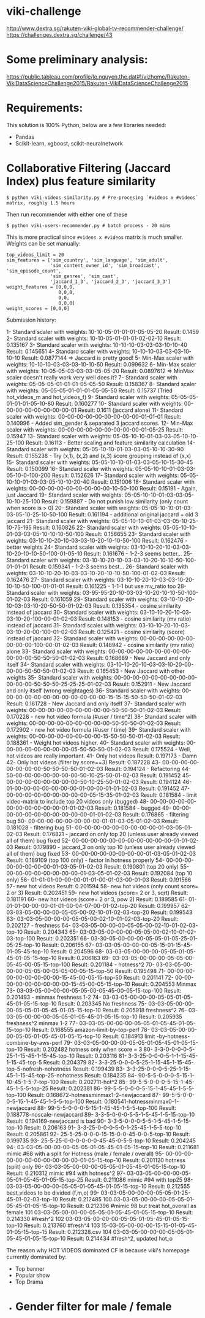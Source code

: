 viki-challenge
==============

http://www.dextra.sg/rakuten-viki-global-tv-recommender-challenge/
https://challenges.dextra.sg/challenge/43

# Some preliminary analysis:
https://public.tableau.com/profile/le.nguyen.the.dat#!/vizhome/Rakuten-VikiDataScienceChallenge2015/Rakuten-VikiDataScienceChallenge2015

# Requirements:
This solution is 100% Python, below are a few libraries needed:

- Pandas
- Scikit-learn, xgboost, scikit-neuralnetwork

# Collaborative Filtering (Jaccard Index) plus feature similarity

    $ python viki-videos-similarity.py # Pre-procesing `#videos x #videos` matrix, roughly 1.5 hours

Then run recommender with either one of these

    $ python viki-users-recommender.py # batch process - 20 mins

This is more practical since `#videos x #videos` matrix is much smaller.
Weights can be set manually:

    top_videos_limit = 20
    sim_features = ['sim_country', 'sim_language', 'sim_adult',
                    'sim_content_owner_id', 'sim_broadcast', 'sim_episode_count',
                    'sim_genres', 'sim_cast',
                    'jaccard_1_3', 'jaccard_2_3', 'jaccard_3_3']
    weight_features = [0,0,0,
                       0,0,0,
                       0,0,
                       0,0,0]
    weight_scores = [0,0,0]

Submission history:

1- Standard scaler with weights: 10-10-05-01-01-01-05-05-20           Result: 0.1459
2- Standard scaler with weights: 10-10-05-01-01-01-02-02-10           Result: 0.135167
3- Standard scaler with weights: 10-10-10-03-03-03-10-10-40           Result: 0.145651
4- Standard scaler with weights: 10-10-10-03-03-03-10-10-10           Result: 0.0877144 => Jaccard is pretty good!
5- Min-Max  scaler with weights: 10-10-10-03-03-03-10-10-50           Result: 0.099632
6- Min-Max  scaler with weights: 10-05-05-03-03-03-05-05-20           Result: 0.0897612 => MinMax scaler doesn't really work very well does it?
7- Standard scaler with weights: 05-05-05-01-01-01-05-05-50           Result: 0.158367
8- Standard scaler with weights: 05-05-05-01-01-01-05-05-50           Result: 0.15737 (Tried hot_videos_m and hot_videos_f)
9- Standard scaler with weights: 05-05-05-01-01-01-05-10-80           Result: 0.160277
10- Standard scaler with weights: 00-00-00-00-00-00-00-00-01           Result: 0.1611 (jaccard alone)
11- Standard scaler with weights: 00-00-00-00-00-00-00-00-00-01-01-01  Result: 0.140996 - Added sim_gender & separated 3 jaccard scores.
12- Min-Max  scaler with weights: 00-00-00-00-00-00-00-00-00-01-05-25  Result: 0.15947
13- Standard scaler with weights: 05-05-10-10-01-03-03-05-10-10-25-100 Result: 0.16113 - Better scaling and feature similarity calculation
14- Standard scaler with weights: 05-05-10-10-01-03-03-05-10-10-30-90  Result: 0.155238 - Try (x,1), (x,2) and (x,3) score grouping instead of (x,x)
15- Standard scaler with weights: 05-05-10-10-01-03-03-05-10-15-30-45  Result: 0.150099
16- Standard scaler with weights: 05-05-10-10-01-03-03-05-10-0-100-200 Result: 0.152626
17- Standard scaler with weights: 05-05-10-10-01-03-03-05-10-10-20-40  Result: 0.151006
18- Standard scaler with weights: 00-00-00-00-00-00-00-00-00-10-50-100 Result: 0.15191 - Again, just Jaccard
19- Standard scaler with weights: 05-05-10-10-01-03-03-05-10-10-25-100 Result: 0.159887 - Do not punish low similarity (only count when score is > 0)
20- Standard scaler with weights: 05-05-10-10-01-03-03-05-10-25-10-50-100 Result: 0.161194 - additional original jaccard + old 3 jaccard
21- Standard scaler with weights: 05-05-10-10-01-03-03-05-10-25-10-75-195 Result: 0.160826
22- Standard scaler with weights: 05-05-10-10-01-03-03-05-10-10-10-50-100 Result: 0.156655
23- Standard scaler with weights: 03-10-10-20-10-03-03-10-20-10-10-50-100 Result: 0.162476 - better weights
24- Standard scaler with weights: 03-10-10-20-10-03-03-10-20-10-10-50-100-01-05-10 Result: 0.161676 - 1-2-3 seems better...
25- Standard scaler with weights: 03-10-10-20-10-03-03-10-20-10-10-50-100-01-01-01 Result: 0.159341 - 1-2-3 seems best...
26- Standard scaler with weights: 03-10-10-20-10-03-03-10-20-10-10-50-100-01-02-03 Result: 0.162476
27- Standard scaler with weights: 03-10-10-20-10-03-03-10-20-10-10-50-100-01-01-01 Result: 0.161225 - 1-1-1 but use mv_ratio too
28- Standard scaler with weights: 03-95-95-20-10-03-03-10-20-10-10-50-100-01-02-03 Result: 0.161059
29- Standard scaler with weights: 03-10-10-20-10-03-03-10-20-50-50-01-02-03        Result: 0.135354 - cosine similarity instead of jaccard
30- Standard scaler with weights: 03-10-10-20-10-03-03-10-20-100-00-01-02-03       Result: 0.148153 - cosine similarity (mv ratio) instead of jaccard
31- Standard scaler with weights: 03-10-10-20-10-03-03-10-20-00-100-01-02-03       Result: 0.125421 - cosine similarity (score) instead of jaccard
32- Standard scaler with weights: 00-00-00-00-00-00-00-00-00-100-00-01-02-03       Result: 0.148942 - cosine similarity (mv ratio) alone
33- Standard scaler with weights: 00-00-00-00-00-00-00-00-00-00-00-00-50-50-50-01-02-03 Result: 0.168689 - New Jaccard and only itself
34- Standard scaler with weights: 03-10-10-20-10-03-03-10-20-00-00-00-50-50-50-01-02-03 Result: 0.165453 - New Jaccard with other weights
35- Standard scaler with weights: 00-00-00-00-00-00-00-00-00-00-00-00-50-50-50-25-25-25-01-02-03  Result: 0.152911 - New Jaccard and only itself (wrong weightages)
36- Standard scaler with weights: 00-00-00-00-00-00-00-00-00-00-00-00-15-15-15-50-50-50-01-02-03  Result: 0.161728 - New Jaccard and only itself
37- Standard scaler with weights: 00-00-00-00-00-00-00-00-00-50-50-50-01-02-03 Result: 0.170228 - new hot video formula (#user / time^2)
38- Standard scaler with weights: 00-00-00-00-00-00-00-00-00-50-50-50-01-02-03 Result: 0.172902 - new hot video formula (#user / time)
39- Standard scaler with weights: 00-00-00-00-00-00-00-00-15-50-50-50-01-02-03 Result: 0.188361 - Weight hot videos higher.
40- Standard scaler with weights: 00-00-00-00-00-00-00-00-05-50-50-50-01-02-03 Result: 0.175524 - Well, hot videos are really important.
41- Only hot videos                                                            Result: 0.197173 - Damn
42- Only hot videos (filter by score==3)                                       Result: 0.187228
43- 00-00-00-00-00-00-00-00-50-50-50-50-01-02-03 Result: 0.194124 - Refactoring
44- 50-00-00-00-00-00-00-00-50-10-25-50-01-02-03 Result: 0.191452
45- 00-00-00-00-00-00-00-00-50-10-25-50-01-02-03 Result: 0.194124
46- 01-00-00-00-00-00-00-00-01-00-00-01-01-02-03 Result: 0.191452
47- 00-00-00-00-00-00-00-00-00-05-15-35-01-02-03 Result: 0.181584 - limit video-matrix to include top 20 videos only (bugged)
48- 00-00-00-00-00-00-00-00-00-00-00-01-01-02-03 Result: 0.181584 - bugged
49- 00-00-00-00-00-00-00-00-00-00-00-01-01-02-03 Result: 0.176865 - filtering bug
50- 00-00-00-00-00-00-00-00-01-01-03-05-01-02-03 Result: 0.181028 - filtering bug
51- 00-00-00-00-00-00-00-00-00-01-03-05-01-02-03 Result: 0.176821 - jaccard on only top 20 (unless user already viewed all of them) bug fixed
52- 00-00-00-00-00-00-00-00-00-00-00-01-01-02-03 Result: 0.179890 - jaccard_3 on only top 10 (unless user already viewed all of them) bug fixed
53- 00-00-00-00-00-00-00-00-01-03-05-01-02-03 Result: 0.189109 (top 100 only) - factor in hotness properly
54- 00-00-00-00-00-00-00-00-01-03-05-01-02-03 Result: 0.190801 (top 20 only)
55- 00-00-00-00-00-00-00-00-01-03-05-01-02-03 Result: 0.192084 (top 10 only)
56- 01-01-01-00-00-00-01-01-00-01-03-00-01-03 Result: 0.191566
57- new hot videos                            Result: 0.201594
58- new hot videos (only count score= 2 or 3) Result: 0.202451
59- new hot videos (score= 2 or 3, sqrt)      Result: 0.181191
60- new hot videos (score= 2 or 3, pow 2)     Result: 0.189585
61- 01-01-01-00-00-00-01-01-00-04-07-00-01-02-top-20  Result: 0.199957
62- 03-03-05-00-00-00-05-05-00-02-10-01-02-03-top-20  Result: 0.199543
63- 03-03-05-00-00-00-05-05-00-02-10-01-02-03-top-20  Result: 0.202127 - freshness
64- 03-03-05-00-00-00-05-05-00-02-10-01-02-03-top-10  Result: 0.204343
65- 03-03-05-00-00-00-05-05-00-02-10-01-02-03-top-100 Result: 0.202351
66- 03-30-05-00-00-00-05-05-01-05-25-01-05-25-top-10  Result: 0.206155
67- 03-03-05-00-00-00-05-15-01-15-45-01-05-45-top-10  Result: 0.204596
68- 03-03-05-00-00-00-05-05-01-05-45-01-05-15-top-10  Result: 0.206163
69- 03-03-05-00-00-00-05-05-00-05-45-00-05-15-top-100 Result: 0.201184 - hotness^2
70- 03-03-05-00-00-00-05-05-00-05-05-00-05-15-top-50  Result: 0.195498
71- 00-00-00-00-00-00-00-00-00-15-45-00-05-15-top-50  Result: 0.201141
72- 00-00-00-00-00-00-00-00-00-15-45-00-05-15-top-10  Result: 0.204553 Minmax
73- 03-03-05-00-00-00-05-05-00-05-45-00-05-15-top-100 Result: 0.201493 - minmax freshness 1-2
74- 03-03-05-00-00-00-05-05-01-05-45-01-05-15-top-10  Result: 0.203345 No freshness
75- 03-03-05-00-00-00-05-05-01-05-45-01-05-15-top-10  Result: 0.205918 freshness^2
76- 03-03-05-00-00-00-05-05-01-05-45-01-05-15-top-10  Result: 0.205935 freshness^2 minmax 1-2
77- 03-03-05-00-00-00-05-05-01-05-45-01-05-15-top-10  Result: 0.168555 amazon-limit-by-top-perf
78- 03-03-05-00-00-00-05-05-01-05-45-01-05-15-top-10  Result: 0.184913 limit -by-hotness-combine-by-aws-perf
79- 03-03-05-00-00-00-05-05-01-05-45-01-05-15-top-10  Result: 0.202482 hotness only when score = 3
80- 3-3-0-0-0-0-5-25-1-15-45-1-15-45-top-10 Result: 0.203116
81- 3-3-25-0-0-0-5-1-1-15-45-1-15-45-top-5 Result: 0.204379
82- 3-3-25-0-0-0-5-25-1-15-45-1-15-45-top-5-nofresh-nohotness Result: 0.199439
83- 3-3-25-0-0-0-5-25-1-15-45-1-15-45-top-25-nohotness Result: 0.184235
84- 90-5-5-0-0-0-5-15-1-10-45-1-5-7-top-100 Result: 0.202711-hot^2
85- 99-5-5-0-0-0-5-15-1-45-45-1-5-5-top-25 Result: 0.202381
86- 99-5-5-0-0-0-5-15-1-45-45-1-5-5-top-100 Result: 0.168672-hotnessminmax1-2-newjaccard
87- 99-5-5-0-0-0-5-15-1-45-45-1-5-5-top-100 Result: 0.180541-hotnessminmax0-1-newjaccard
88- 99-5-5-0-0-0-5-15-1-45-45-1-5-5-top-100 Result: 0.188778-noscale-newjaccard
89- 3-3-5-0-0-0-5-5-1-5-45-1-5-15-top-10 Result: 0.194169-newjaccard is bad
90- 3-3-5-0-0-0-5-5-1-5-45-1-5-15-top-10 Result: 0.206163
91- 3-3-25-0-0-0-5-0-1-25-45-1-5-5-top-10 Result: 0.205861
92- 25-5-25-0-0-0-15-15-0-0-45-0-0-5-top-10 Result: 0.199735
93- 25-5-25-0-0-0-0-0-0-45-45-0-5-5-top-10 Result: 0.204245
94- 03-03-05-00-00-00-05-05-01-05-45-01-05-15-top-10  Result: 0.211681 mimic #68 with a split for Hotness (male / female / overall)
95- 00-00-00-00-00-00-00-00-00-00-00-01-05-15-top-10  Result: 0.201120 hotness (split) only
96- 03-03-05-00-00-00-05-05-01-05-45-01-05-15-top-10  Result: 0.210312 mimic #94 with hotness^2
97- 03-03-05-00-00-00-05-05-01-05-45-01-05-15-top-25  Result: 0.211086 mimic #94 with top25
98- 03-03-05-00-00-00-05-05-01-05-45-01-05-15-top-10  Result: 0.212555 best_videos to be divided (f,m,o)
99- 03-03-05-00-00-00-05-05-01-25-45-01-02-03-top-10  Result: 0.212485
100 03-03-05-00-00-00-05-05-01-05-45-01-05-15-top-10  Result: 0.212396 #mimic 98 but treat hot_overall as female
101 03-03-05-00-00-00-05-05-01-05-45-01-05-15-top-10  Result: 0.214330 #fresh^2
102 03-03-05-00-00-00-05-05-01-05-45-01-05-15-top-10  Result: 0.213760 #fresh^4
103 15-03-05-00-00-00-15-15-01-05-45-01-05-15-top-15  Result: 0.212328.csv
104 03-03-05-00-00-00-05-05-01-05-45-01-05-15-top-10  Result: 0.214434 #fresh^2, updated hot_o

The reason why HOT VIDEOS dominated CF is because viki's homepage currently dominated by:
- Top banner
- Popular show
- Top Drama
- # Gender filter for male / female